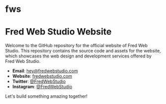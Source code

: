 # fws

# Fred Web Studio Website

Welcome to the GitHub repository for the official website of Fred Web Studio. This repository contains the source code and assets for the website, which showcases the web design and development services offered by Fred Web Studio.


- **Email**: hey@fredwebstudio.com
- **Website**: [fredwebstudio.com](http://fredwebstudio.com)
- **Twitter**: [@FredWebStudio](https://twitter.com/FredWebStudio)
- **Instagram**: [@FredWebStudio](https://instagram.com/FredWebStudio)

Let's build something amazing together!

```

